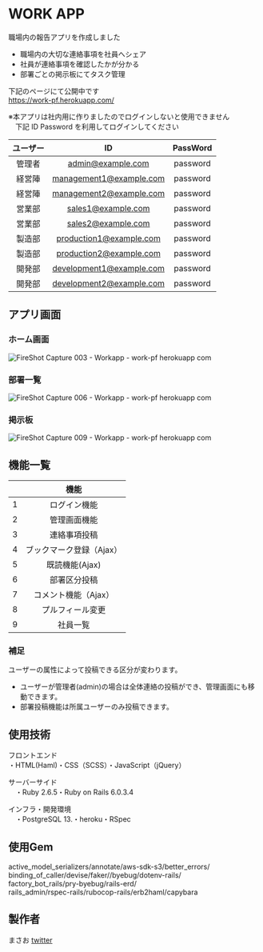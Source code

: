 # WORK APP
職場内の報告アプリを作成しました
- 職場内の大切な連絡事項を社員へシェア
- 社員が連絡事項を確認したかが分かる
- 部署ごとの掲示板にてタスク管理

下記のページにて公開中です<br>
https://work-pf.herokuapp.com/

※本アプリは社内用に作りましたのでログインしないと使用できません<br>
　下記 ID Password を利用してログインしてください

| ユーザー | ID | PassWord |
|:-----:|:------------:|:------------:|
| 管理者 | admin@example.com | password |
| 経営陣 | management1@example.com | password |
| 経営陣 | management2@example.com | password |
| 営業部 | sales1@example.com | password |
| 営業部 | sales2@example.com | password |
| 製造部 | production1@example.com | password |
| 製造部 | production2@example.com | password |
| 開発部 | development1@example.com | password |
| 開発部 | development2@example.com | password |

## アプリ画面

### ホーム画面

![FireShot Capture 003 - Workapp - work-pf herokuapp com](https://user-images.githubusercontent.com/66783799/114704941-218a4e00-9d62-11eb-9c6d-750d5ad37749.png)

### 部署一覧
![FireShot Capture 006 - Workapp - work-pf herokuapp com](https://user-images.githubusercontent.com/66783799/114704956-24853e80-9d62-11eb-9ffd-145de274d2a8.png)

### 掲示板
![FireShot Capture 009 - Workapp - work-pf herokuapp com](https://user-images.githubusercontent.com/66783799/114704970-2818c580-9d62-11eb-8544-a2ee564a1a6e.png)


## 機能一覧

|  | 機能 |
|:-----:|:------------:|
| 1 | ログイン機能 |
| 2 | 管理画面機能 |
| 3 | 連絡事項投稿 |
| 4 | ブックマーク登録（Ajax） |
| 5 | 既読機能(Ajax) |
| 6 | 部署区分投稿 |
| 7 | コメント機能（Ajax）|
| 8 | プルフィール変更 |
| 9 | 社員一覧 |

### 補足
ユーザーの属性によって投稿できる区分が変わります。
- ユーザーが管理者(admin)の場合は全体連絡の投稿ができ、管理画面にも移動できます。
- 部署投稿機能は所属ユーザーのみ投稿できます。

## 使用技術
フロントエンド  
 ・HTML(Haml)・CSS（SCSS）・JavaScript（jQuery）  　
  
サーバーサイド  
　・Ruby 2.6.5・Ruby on Rails 6.0.3.4  
  
インフラ・開発環境  
　・PostgreSQL 13.・heroku・RSpec
 
 ## 使用Gem  
active_model_serializers/annotate/aws-sdk-s3/better_errors/  
binding_of_caller/devise/faker//byebug/dotenv-rails/  
factory_bot_rails/pry-byebug/rails-erd/  
rails_admin/rspec-rails/rubocop-rails/erb2haml/capybara  

## 製作者
まさお
[twitter](https://twitter.com/masao_pro)
